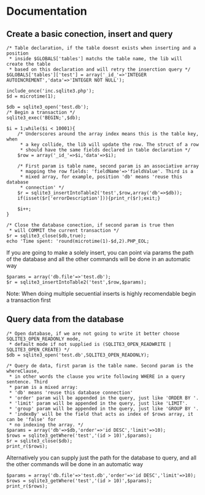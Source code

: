 Documentation
=============

Create a basic conection, insert and query
------------------------------------------

```
/* Table declaration, if the table doesnt exists when inserting and a position
 * inside $GLOBALS['tables'] matchs the table name, the lib will create the table
 * based on this declaration and will retry the inserction query */
$GLOBALS['tables']['test'] = array('_id_'=>'INTEGER AUTOINCREMENT','data'=>'INTEGER NOT NULL');

include_once('inc.sqlite3.php');
$d = microtime(1);

$db = sqlite3_open('test.db');
/* Begin a transaction */
sqlite3_exec('BEGIN;',$db);

$i = 1;while($i < 10001){
	/* Underscores around the array index means this is the table key, when 
	 * a key collide, the lib will update the row. The struct of a row
	 * should have the same fields declared in table declaration */
	$row = array('_id_'=>$i,'data'=>$i);

	/* First param is table name, second param is an associative array 
	 * mapping the row fields: 'fieldName'=>'fieldValue'. Third is a
	 * mixed array, for example, position 'db' means 'reuse this database 
	 * connection' */
	$r = sqlite3_insertIntoTable2('test',$row,array('db'=>$db));
	if(isset($r['errorDescription'])){print_r($r);exit;}

	$i++;
}

/* Close the database conection, if second param is true then 
 * will COMMIT the current transaction */
$r = sqlite3_close($db,true);
echo 'Time spent: 'round(microtime(1)-$d,2).PHP_EOL;
```

If you are going to make a solely insert, you can point via params the path
of the database and all the other commands will be done in an automatic way

```
$params = array('db.file'=>'test.db');
$r = sqlite3_insertIntoTable2('test',$row,$params);
```

Note: When doing multiple secuential inserts is highly recomendable begin a 
transaction first


Query data from the database
----------------------------

```
/* Open database, if we are not going to write it better choose SQLITE3_OPEN_READONLY mode,
 * default mode if not supplied is (SQLITE3_OPEN_READWRITE | SQLITE3_OPEN_CREATE) */
$db = sqlite3_open('test.db',SQLITE3_OPEN_READONLY);

/* Query de data, first param is the table name. Second param is the whereClause, 
 * in other words the clause you write following WHERE in a query sentence. Third 
 * param is a mixed array:
 * 'db' means 'reuse this database connection'
 * 'order' param will be appended in the query, just like 'ORDER BY '.
 * 'limit' param will be appended in the query, just like 'LIMIT'.
 * 'group' param will be appended in the query, just like 'GROUP BY '.
 * 'indexBy' will be the field that acts as index of $rows array, it can be 'false' for
 * no indexing the array. */
$params = array('db'=>$db,'order'=>'id DESC','limit'=>10);
$rows = sqlite3_getWhere('test','(id > 10)',$params);
$r = sqlite3_close($db);
print_r($rows);
```

Alternatively you can supply just the path for the database to query, and
all the other commands will be done in an automatic way
```
$params = array('db.file'=>'test.db','order'=>'id DESC','limit'=>10);
$rows = sqlite3_getWhere('test','(id > 10)',$params);
print_r($rows);
```
